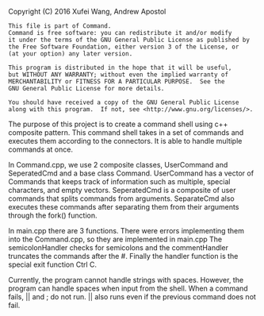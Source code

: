 Copyright (C) 2016  Xufei Wang, Andrew Apostol

    This file is part of Command.
    Command is free software: you can redistribute it and/or modify
    it under the terms of the GNU General Public License as published by
    the Free Software Foundation, either version 3 of the License, or
    (at your option) any later version.

    This program is distributed in the hope that it will be useful,
    but WITHOUT ANY WARRANTY; without even the implied warranty of
    MERCHANTABILITY or FITNESS FOR A PARTICULAR PURPOSE.  See the
    GNU General Public License for more details.

    You should have received a copy of the GNU General Public License
    along with this program.  If not, see <http://www.gnu.org/licenses/>.


The purpose of this project is to create a command shell using c++ composite 
pattern. This command shell takes in a set of commands and executes them 
according to the connectors. It is able to handle multiple commands at once.


In Command.cpp, we use 2 composite classes, UserCommand and 
SeperatedCmd and a base class Command. UserCommand has a vector of Commands
that keeps track of information such as multiple, special characters, and 
empty vectors. SeperatedCmd is a composite of user commands that splits
commands from arguments. SeparateCmd also executes these commands after 
separating them from their arguments through the fork() function.

In main.cpp there are 3 functions. There were errors implementing them into
the Command.cpp, so they are implemented in main.cpp The semicolonHandler checks
for semicolons and the commentHandler truncates the commands after the #.
Finally the handler function is the special exit function Ctrl C.

Currently, the program cannot handle strings with spaces. However, the program
can handle spaces when input from the shell. When a command fails, || 
and ; do not run. || also runs even if the previous command does not fail.
